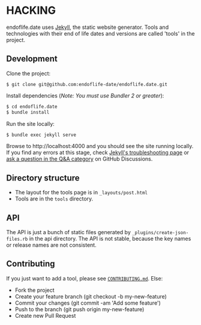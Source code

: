 # HACKING

endoflife.date uses [Jekyll](https://jekyllrb.com/), the static website generator. Tools and technologies with their end of life dates and versions are called 'tools' in the project.

## Development

Clone the project:

```
$ git clone git@github.com:endoflife-date/endoflife.date.git
```

Install dependencies (_Note: You must use Bundler 2 or greater_):

```bash
$ cd endoflife.date
$ bundle install
```

Run the site locally:

```bash
$ bundle exec jekyll serve
```

Browse to http://localhost:4000 and you should see the site running locally. If you find any errors at this stage, check [Jekyll's troubleshooting page](https://jekyllrb.com/docs/troubleshooting/#configuration-problems) or [ask a question in the Q&A category](https://github.com/endoflife-date/endoflife.date/discussions/new/) on GitHub Discussions.

## Directory structure

- The layout for the tools page is in `_layouts/post.html`
- Tools are in the `tools` directory.

## API

The API is just a bunch of static files generated by `_plugins/create-json-files.rb` in the api directory. The API is not stable, because the key names or release names are not consistent.

## Contributing

If you just want to add a tool, please see [`CONTRIBUTING.md`](https://github.com/endoflife-date/endoflife.date/blob/master/CONTRIBUTING.md). Else:

- Fork the project
- Create your feature branch (git checkout -b my-new-feature)
- Commit your changes (git commit -am 'Add some feature')
- Push to the branch (git push origin my-new-feature)
- Create new Pull Request

